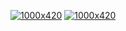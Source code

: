 [![1000x420](https://media.giphy.com/media/v1.Y2lkPTc5MGI3NjExNjViYzJkMGFlYTA2MzA5ZmE3ZTA2OGJkMGU1NjBkNjQxMDdhYTc1NyZjdD1n/ESwXtRvlx3PzPN7iIy/giphy.gif "Callum Parton")](https://github.com/ctparton)
[![1000x420](https://media3.giphy.com/media/v1.Y2lkPTc5MGI3NjExOXYwdXIxOXoydnh5bzZ0aGw4aTIyM3BncXB5ZDFmZjNvNzcxOTVodiZlcD12MV9pbnRlcm5hbF9naWZfYnlfaWQmY3Q9Zw/zZ1tqurhXag3QT7N2o/giphy.gif "Callum Parton")](https://github.com/ctparton)


<!---
ctparton/ctparton is a ✨ special ✨ repository because its `README.md` (this file) appears on your GitHub profile.
You can click the Preview link to take a look at your changes.
--->
